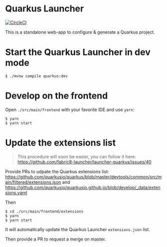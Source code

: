 # Quarkus Launcher

[![CircleCI](https://circleci.com/gh/fabric8-launcher/launcher-quarkus/tree/master.svg?style=svg)](https://circleci.com/gh/fabric8-launcher/launcher-quarkus/tree/master)

This is a standalone web-app to configure & generate a Quarkus project.

# Start the Quarkus Launcher in dev mode

```
$ ./mvnw compile quarkus:dev
```


# Develop on the frontend

Open `./src/main/frontend` with your favorite IDE and use `yarn`:
```
$ yarn
$ yarn start
```


# Update the extensions list

> This procedure will soon be easier, you can follow it here: https://github.com/fabric8-launcher/launcher-quarkus/issues/40

Provide PRs to udpate the Quarkus extensions list:
https://github.com/quarkusio/quarkus/blob/master/devtools/common/src/main/filtered/extensions.json
and
https://github.com/quarkusio/quarkusio.github.io/blob/develop/_data/extensions.yaml

Then

```
$ cd ./src/main/frontend/extensions
$ yarn
$ yarn start
```

It will automatically update the Quarkus Launcher `extensions.json` list.

Then provide a PR to request a merge on master.
